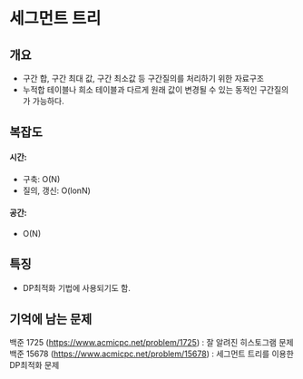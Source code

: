 # 세그먼트 트리

## 개요
* 구간 합, 구간 최대 값, 구간 최소값 등 구간질의를 처리하기 위한 자료구조
* 누적합 테이블나 희소 테이블과 다르게 원래 값이 변경될 수 있는 동적인 구간질의가 가능하다.

## 복잡도
#### 시간: 
* 구축: O(N)
* 질의, 갱신: O(lonN)
#### 공간:
* O(N)

## 특징
* DP최적화 기법에 사용되기도 함.

## 기억에 남는 문제
백준 1725 (https://www.acmicpc.net/problem/1725) : 잘 알려진 히스토그램 문제
백준 15678 (https://www.acmicpc.net/problem/15678) : 세그먼트 트리를 이용한 DP최적화 문제
